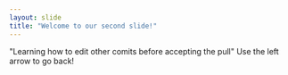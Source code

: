 ```yaml
---
layout: slide
title: "Welcome to our second slide!"
---
```

"Learning how to edit other comits before accepting the pull"
Use the left arrow to go back!
